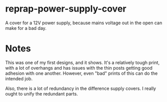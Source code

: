 # reprap-power-supply-cover

A cover for a 12V power supply, because mains voltage out in the open can make for a bad day.

# Notes

This was one of my first designs, and it shows.  It's a relatively tough print, with a lot of overhangs and has issues with the thin posts getting good adhesion with one another.  However, even "bad" prints of this can do the intended job.

Also, there is a lot of redundancy in the difference supply covers.  I really ought to unify the redundant parts.
